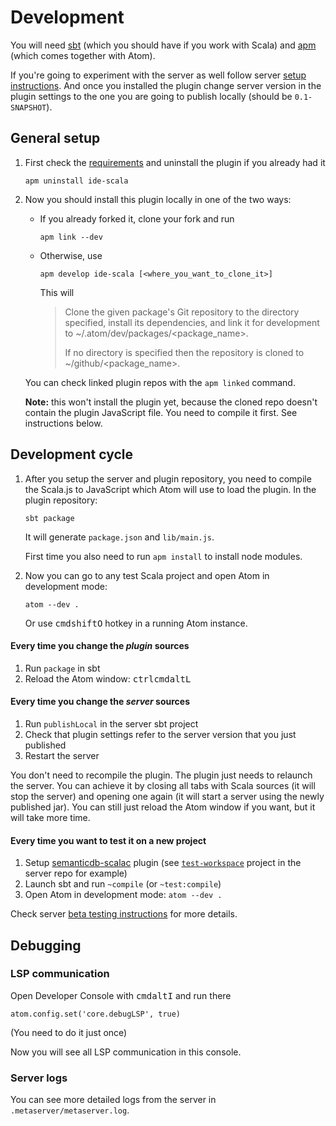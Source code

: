 # Development

You will need [sbt](http://www.scala-sbt.org/download.html) (which you should have if you work with Scala) and [apm](https://github.com/atom/apm) (which comes together with Atom).

If you're going to experiment with the server as well follow server [setup instructions](https://github.com/scalameta/language-server/blob/master/CONTRIBUTING.md). And once you installed the plugin change server version in the plugin settings to the one you are going to publish locally (should be `0.1-SNAPSHOT`).

## General setup

1. First check the [requirements](README.md#installation) and uninstall the plugin if you already had it
    ```
    apm uninstall ide-scala
    ```

2. Now you should install this plugin locally in one of the two ways:
    * If you already forked it, clone your fork and run
        ```
        apm link --dev
        ```
    * Otherwise, use
        ```
        apm develop ide-scala [<where_you_want_to_clone_it>]
        ```

        This will

        > Clone the given package's Git repository to the directory specified, install its dependencies, and link it for development to ~/.atom/dev/packages/<package_name>.
        >
        > If no directory is specified then the repository is cloned to ~/github/<package_name>.

    You can check linked plugin repos with the `apm linked` command.

    **Note:** this won't install the plugin yet, because the cloned repo doesn't contain the plugin JavaScript file. You need to compile it first. See instructions below.

## Development cycle

1. After you setup the server and plugin repository, you need to compile the Scala.js to JavaScript which Atom will use to load the plugin. In the plugin repository:

    ```
    sbt package
    ```

    It will generate `package.json` and `lib/main.js`.

    First time you also need to run `apm install` to install node modules.

2. Now you can go to any test Scala project and open Atom in development mode:

    ```
    atom --dev .
    ```

    Or use <kbd>cmd</kbd><kbd>shift</kbd><kbd>O</kbd> hotkey in a running Atom instance.

#### Every time you change the _plugin_ sources

1. Run `package` in sbt
2. Reload the Atom window: <kbd>ctrl</kbd><kbd>cmd</kbd><kbd>alt</kbd><kbd>L</kbd>

#### Every time you change the _server_ sources

1. Run `publishLocal` in the server sbt project
2. Check that plugin settings refer to the server version that you just published
3. Restart the server

You don't need to recompile the plugin. The plugin just needs to relaunch the server.
You can achieve it by closing all tabs with Scala sources (it will stop the server) and opening one again (it will start a server using the newly published jar). You can still just reload the Atom window if you want, but it will take more time.

#### Every time you want to test it on a new project

1. Setup [semanticdb-scalac](http://scalameta.org/tutorial/#sbt) plugin (see [`test-workspace`](https://github.com/scalameta/language-server/blob/master/test-workspace/build.sbt) project in the server repo for example)
2. Launch sbt and run `~compile` (or `~test:compile`)
3. Open Atom in development mode: `atom --dev .`

Check server [beta testing instructions](https://github.com/scalameta/language-server/blob/master/BETA.md) for more details.

## Debugging

### LSP communication

Open Developer Console with <kbd>cmd</kbd><kbd>alt</kbd><kbd>I</kbd>  and run there

```
atom.config.set('core.debugLSP', true)
```
(You need to do it just once)

Now you will see all LSP communication in this console.

### Server logs

You can see more detailed logs from the server in `.metaserver/metaserver.log`.

